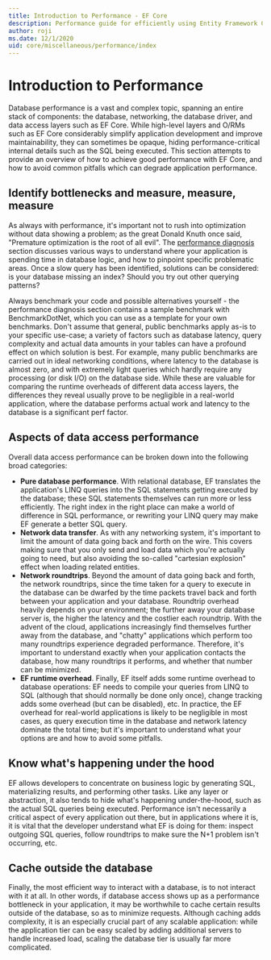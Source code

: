 ```yaml
---
title: Introduction to Performance - EF Core
description: Performance guide for efficiently using Entity Framework Core
author: roji
ms.date: 12/1/2020
uid: core/miscellaneous/performance/index
---
```

# Introduction to Performance

Database performance is a vast and complex topic, spanning an entire stack of components: the database, networking, the database driver, and data access layers such as EF Core. While high-level layers and O/RMs such as EF Core considerably simplify application development and improve maintainability, they can sometimes be opaque, hiding performance-critical internal details such as the SQL being executed. This section attempts to provide an overview of how to achieve good performance with EF Core, and how to avoid common pitfalls which can degrade application performance.

## Identify bottlenecks and measure, measure, measure

As always with performance, it's important not to rush into optimization without data showing a problem; as the great Donald Knuth once said, "Premature optimization is the root of all evil". The [performance diagnosis](xref:core/performance/performance-diagnosis) section discusses various ways to understand where your application is spending time in database logic, and how to pinpoint specific problematic areas. Once a slow query has been identified, solutions can be considered: is your database missing an index? Should you try out other querying patterns?

Always benchmark your code and possible alternatives yourself - the performance diagnosis section contains a sample benchmark with BenchmarkDotNet, which you can use as a template for your own benchmarks. Don't assume that general, public benchmarks apply as-is to your specific use-case; a variety of factors such as database latency, query complexity and actual data amounts in your tables can have a profound effect on which solution is best. For example, many public benchmarks are carried out in ideal networking conditions, where latency to the database is almost zero, and with extremely light queries which hardly require any processing (or disk I/O) on the database side. While these are valuable for comparing the runtime overheads of different data access layers, the differences they reveal usually prove to be negligible in a real-world application, where the database performs actual work and latency to the database is a significant perf factor.

## Aspects of data access performance

Overall data access performance can be broken down into the following broad categories:

* **Pure database performance**. With relational database, EF translates the application's LINQ queries into the SQL statements getting executed by the database; these SQL statements themselves can run more or less efficiently. The right index in the right place can make a world of difference in SQL performance, or rewriting your LINQ query may make EF generate a better SQL query.
* **Network data transfer**. As with any networking system, it's important to limit the amount of data going back and forth on the wire. This covers making sure that you only send and load data which you're actually going to need, but also avoiding the so-called "cartesian explosion" effect when loading related entities.
* **Network roundtrips**. Beyond the amount of data going back and forth, the network roundtrips, since the time taken for a query to execute in the database can be dwarfed by the time packets travel back and forth between your application and your database. Roundtrip overhead heavily depends on your environment; the further away your database server is, the higher the latency and the costlier each roundtrip. With the advent of the cloud, applications increasingly find themselves further away from the database, and "chatty" applications which perform too many roundtrips experience degraded performance. Therefore, it's important to understand exactly when your application contacts the database, how many roundtrips it performs, and whether that number can be minimized.
* **EF runtime overhead**. Finally, EF itself adds some runtime overhead to database operations: EF needs to compile your queries from LINQ to SQL (although that should normally be done only once), change tracking adds some overhead (but can be disabled), etc. In practice, the EF overhead for real-world applications is likely to be negligible in most cases, as query execution time in the database and network latency dominate the total time; but it's important to understand what your options are and how to avoid some pitfalls.

## Know what's happening under the hood

EF allows developers to concentrate on business logic by generating SQL, materializing results, and performing other tasks. Like any layer or abstraction, it also tends to hide what's happening under-the-hood, such as the actual SQL queries being executed. Performance isn't necessarily a critical aspect of every application out there, but in applications where it is, it is vital that the developer understand what EF is doing for them: inspect outgoing SQL queries, follow roundtrips to make sure the N+1 problem isn't occurring, etc.

## Cache outside the database

Finally, the most efficient way to interact with a database, is to not interact with it at all. In other words, if database access shows up as a performance bottleneck in your application, it may be worthwhile to cache certain results outside of the database, so as to minimize requests. Although caching adds complexity, it is an especially crucial part of any scalable application: while the application tier can be easy scaled by adding additional servers to handle increased load, scaling the database tier is usually far more complicated.
